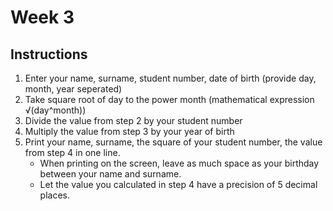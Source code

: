 # Week 3
## Instructions
1. Enter your name, surname, student number, date of birth (provide day, month, year seperated)
2. Take square root of day to the power month (mathematical expression √(day^month))
3. Divide the value from step 2 by your student number
4. Multiply the value from step 3 by your year of birth
5. Print your name, surname, the square of your student number, the value from step 4 in one line.
	- When printing on the screen, leave as much space as your birthday between your name and surname.
	- Let the value you calculated in step 4 have a precision of 5 decimal places.